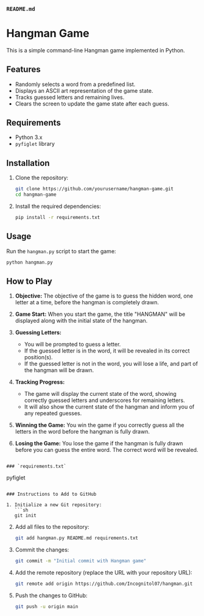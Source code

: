 ### `README.md`


# Hangman Game

This is a simple command-line Hangman game implemented in Python.

## Features

- Randomly selects a word from a predefined list.
- Displays an ASCII art representation of the game state.
- Tracks guessed letters and remaining lives.
- Clears the screen to update the game state after each guess.

## Requirements

- Python 3.x
- `pyfiglet` library

## Installation

1. Clone the repository:
   ```sh
   git clone https://github.com/yourusername/hangman-game.git
   cd hangman-game
   ```

2. Install the required dependencies:
   ```sh
   pip install -r requirements.txt
   ```

## Usage

Run the `hangman.py` script to start the game:
```sh
python hangman.py
```

## How to Play

1. **Objective:** The objective of the game is to guess the hidden word, one letter at a time, before the hangman is completely drawn.

2. **Game Start:** When you start the game, the title "HANGMAN" will be displayed along with the initial state of the hangman.

3. **Guessing Letters:** 
   - You will be prompted to guess a letter.
   - If the guessed letter is in the word, it will be revealed in its correct position(s).
   - If the guessed letter is not in the word, you will lose a life, and part of the hangman will be drawn.

4. **Tracking Progress:**
   - The game will display the current state of the word, showing correctly guessed letters and underscores for remaining letters.
   - It will also show the current state of the hangman and inform you of any repeated guesses.

5. **Winning the Game:** You win the game if you correctly guess all the letters in the word before the hangman is fully drawn.

6. **Losing the Game:** You lose the game if the hangman is fully drawn before you can guess the entire word. The correct word will be revealed.

```

### `requirements.txt`

```
pyfiglet
```

### Instructions to Add to GitHub

1. Initialize a new Git repository:
   ```sh
   git init
   ```

2. Add all files to the repository:
   ```sh
   git add hangman.py README.md requirements.txt
   ```

3. Commit the changes:
   ```sh
   git commit -m "Initial commit with Hangman game"
   ```

4. Add the remote repository (replace the URL with your repository URL):
   ```sh
   git remote add origin https://github.com/Incognitol07/hangman.git
   ```

5. Push the changes to GitHub:
   ```sh
   git push -u origin main
   ```
